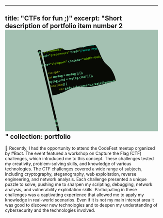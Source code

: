 
---
title: "CTFs for fun ;)"
excerpt: "Short description of portfolio item number 2 
<br/><img src='/images/Nulab-Capture-the-Flag-CTF-Challenge-Blog.png'>"
collection: portfolio
---

🌟 Recently, I had the opportunity to attend the CodeFest meetup organized by #Baot. The event featured a workshop on Capture the Flag (CTF) challenges, which introduced me to this concept. These challenges tested my creativity, problem-solving skills, and knowledge of various technologies.
The CTF challenges covered a wide range of subjects, including cryptography, steganography, web exploitation, reverse engineering, and network analysis. Each challenge presented a unique puzzle to solve, pushing me to sharpen my scripting, debugging, network analysis, and vulnerability exploitation skills.
Participating in these challenges was a captivating experience that allowed me to apply my knowledge in real-world scenarios. Even if it is not my main interest area it was good to discover new technologies and to deepen my understanding of cybersecurity and the technologies involved.


